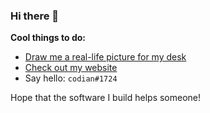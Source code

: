 ### Hi there 👋

**Cool things to do:**
- [Draw me a real-life picture for my desk](http://drawmesomething.us.to:55557)
- [Check out my website](https://xxcodianxx.github.io/)
- Say hello: `codian#1724`

Hope that the software I build helps someone!
